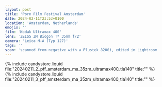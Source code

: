 ```yaml
---
layout: post
title: 'Porn Film Festival Amsterdam'
date: 2024-02-11T23:53+0100
location: 'Amsterdam, Netherlands'
emojis: ''
film: 'Kodak Ultramax 400'
lens: 'ZEISS ZM Biogon T* 35mm f/2'
camera: 'Leica M-A (Typ 127)'
tags: ''
scan: 'scanned from negative with a Plustek 8200i, edited in Lightroom'
---
```


{% include candystore.liquid file:"20240211_2_pff_amsterdam_ma_35zm_ultramax400_tla140" title:"" %}
{% include candystore.liquid file:"20240211_3_pff_amsterdam_ma_35zm_ultramax400_tla140" title:"" %}